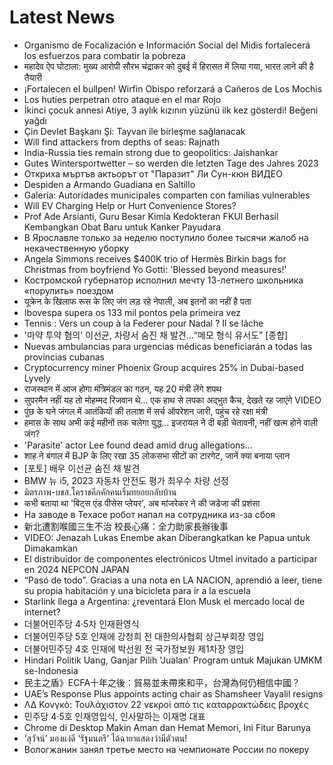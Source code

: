 # Latest News
-  Organismo de Focalización e Información Social del Midis fortalecerá los esfuerzos para combatir la pobreza
-  महादेव ऐप घोटाला: मुख्य आरोपी सौरभ चंद्राकर को दुबई में हिरासत में लिया गया, भारत लाने की है तैयारी
-  ¡Fortalecen el bullpen! Wirfin Obispo reforzará a Cañeros de Los Mochis
-  Los hutíes perpetran otro ataque en el mar Rojo
-  İkinci çocuk annesi Atiye, 3 aylık kızının yüzünü ilk kez gösterdi! Beğeni yağdı
-  Çin Devlet Başkanı Şi: Tayvan ile birleşme sağlanacak
-  Will find attackers from depths of seas: Rajnath
-  India-Russia ties remain strong due to geopolitics: Jaishankar
-  Gutes Wintersportwetter – so werden die letzten Tage des Jahres 2023
-  Откриха мъртъв актьорът от "Паразит" Ли Сун-кюн ВИДЕО
-  Despiden a Armando Guadiana en Saltillo
-  Galería: Autoridades municipales comparten con familias vulnerables
-  Will EV Charging Help or Hurt Convenience Stores?
-  Prof Ade Arsianti, Guru Besar Kimia Kedokteran FKUI Berhasil Kembangkan Obat Baru untuk Kanker Payudara
-  В Ярославле только за неделю поступило более тысячи жалоб на некачественную уборку
-  Angela Simmons receives $400K trio of Hermès Birkin bags for Christmas from boyfriend Yo Gotti: 'Blessed beyond measures!'
-  Костромской губернатор исполнил мечту 13-летнего школьника «порулить» поездом
-  यूक्रेन के खिलाफ रूस के लिए जंग लड़ रहे नेपाली, अब इतनों का नहीं है पता
-  Ibovespa supera os 133 mil pontos pela primeira vez
-  Tennis : Vers un coup à la Federer pour Nadal ? Il se lâche
-  '마약 투약 혐의' 이선균, 차량서 숨진 채 발견…“메모 형식 유서도” [종합]
-  Nuevas ambulancias para urgencias médicas beneficiarán a todas las provincias cubanas
-  Cryptocurrency miner Phoenix Group acquires 25% in Dubai-based Lyvely
-  राजस्थान में आज होगा मंत्रिमंडल का गठन, यह 20 मंत्री लेंगे शपथ
-  सुपरमैन नहीं यह तो मोहम्मद रिजवान थे… एक हाथ से लपका अद्भुत कैच, देखते रह जाएंगे VIDEO
-  पुंछ के घने जंगल में आतंकियों की तलाश में सर्च ऑपरेशन जारी, पहुंच रहे रक्षा मंत्री
-  हमास के साथ अभी कई महीनों तक चलेगा युद्ध… इजरायल ने दी बड़ी चेतावनी, नहीं खत्म होने वाली जंग?
-  'Parasite' actor Lee found dead amid drug allegations...
-  शाह ने बंगाल में BJP के लिए रखा 35 लोकसभा सीटों का टारगेट, जानें क्या बनाया प्लान
-  [포토] 배우 이선균 숨진 채 발견
-  BMW 뉴 i5, 2023 자동차 안전도 평가 최우수 차량 선정
-  มิตรภาพ-บขส.โคราชคึกคักคนเริ่มทยอยกลับบ้าน
-  कभी बताया था 'बिट्स एंड पीसेस प्‍लेयर', अब मांजरेकर ने की जडेजा की प्रशंसा
-  На заводе в Техасе робот напал на сотрудника из-за сбоя
-  新北遭割喉國三生不治 校長心痛：全力助家長辦後事
-  VIDEO: Jenazah Lukas Enembe akan Diberangkatkan ke Papua untuk Dimakamkan
-  El distribuidor de componentes electrónicos Utmel invitado a participar en 2024 NEPCON JAPAN
-  “Pasó de todo”. Gracias a una nota en LA NACION, aprendió a leer, tiene su propia habitación y una bicicleta para ir a la escuela
-  Starlink llega a Argentina: ¿reventará Elon Musk el mercado local de internet?
-  더불어민주당 4·5차 인재환영식
-  더불어민주당 5호 인재에 강청희 전 대한의사협회 상근부회장 영입
-  더불어민주당 4호 인재에 박선원 전 국가정보원 제1차장 영입
-  Hindari Politik Uang, Ganjar Pilih 'Jualan' Program untuk Majukan UMKM se-Indonesia
-  民主之盾》ECFA十年之後：貿易並未帶來和平，台灣為何仍相信中國？
-  UAE’s Response Plus appoints acting chair as Shamsheer Vayalil resigns
-  ΛΔ Κονγκό: Τουλάχιστον 22 νεκροί από τις καταρρακτώδεις βροχές
-  민주당 4·5호 인재영입식, 인사말하는 이재명 대표
-  Chrome di Desktop Makin Aman dan Hemat Memori, Ini Fitur Barunya
-  ‘สุวัจน์’ มองแง่ดี ‘รัฐมนตรี’ ได้ฉายาแสดงว่ามีตัวตน!
-  Вологжанин занял третье место на чемпионате России по покеру
